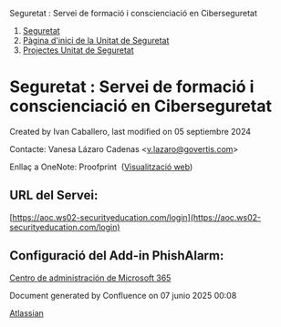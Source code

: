 Seguretat : Servei de formació i conscienciació en Ciberseguretat  

1.  [Seguretat](index.md)
2.  [Pàgina d'inici de la Unitat de Seguretat](15368362.md)
3.  [Projectes Unitat de Seguretat](Projectes-Unitat-de-Seguretat_41517821.md)

Seguretat : Servei de formació i conscienciació en Ciberseguretat
=================================================================

Created by Ivan Caballero, last modified on 05 septiembre 2024

Contacte: Vanesa Lázaro Cadenas <[v.lazaro@govertis.com](mailto:v.lazaro@govertis.com)\>

Enllaç a OneNote: Proofprint  ([Visualització web](https://llicenciesaoc-my.sharepoint.com/personal/icaballero_aoc_cat/_layouts/OneNote.aspx?id=%2Fpersonal%2Ficaballero_aoc_cat%2FDocuments%2FIvan%20%40%20Consorci%20Administraci%C3%B3%20Oberta%20de%20Catalunya&wd=target%28Proofprint.one%7C7BB78B5E-F012-4012-80A4-DEC1568B7D2A%2F%29))

URL del Servei:
---------------

[https://aoc.ws02-securityeducation.com/login](https://aoc.ws02-securityeducation.com/login)

Configuració del Add-in PhishAlarm:
-----------------------------------

[Centro de administración de Microsoft 365](https://admin.microsoft.com/AdminPortal/Home#/Settings/IntegratedApps)

  

Document generated by Confluence on 07 junio 2025 00:08

[Atlassian](http://www.atlassian.com/)